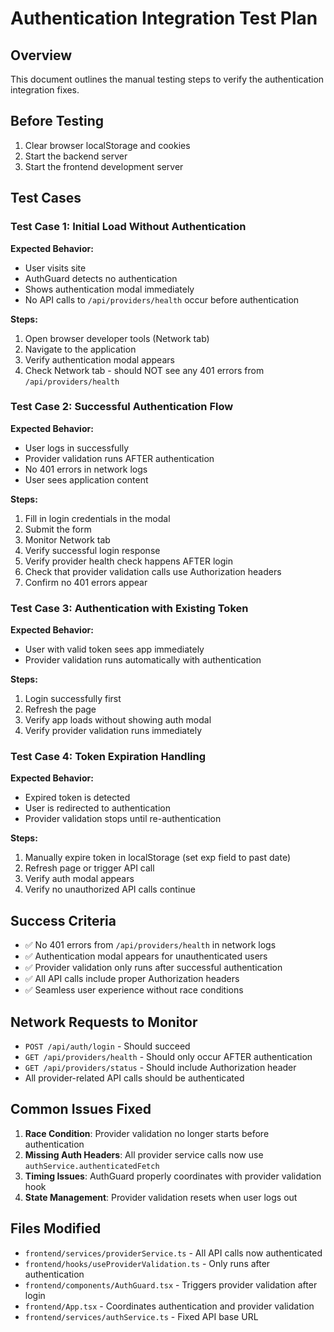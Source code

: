 # Authentication Integration Test Plan

## Overview
This document outlines the manual testing steps to verify the authentication integration fixes.

## Before Testing
1. Clear browser localStorage and cookies
2. Start the backend server
3. Start the frontend development server

## Test Cases

### Test Case 1: Initial Load Without Authentication
**Expected Behavior:**
- User visits site
- AuthGuard detects no authentication
- Shows authentication modal immediately
- No API calls to `/api/providers/health` occur before authentication

**Steps:**
1. Open browser developer tools (Network tab)
2. Navigate to the application
3. Verify authentication modal appears
4. Check Network tab - should NOT see any 401 errors from `/api/providers/health`

### Test Case 2: Successful Authentication Flow
**Expected Behavior:**
- User logs in successfully
- Provider validation runs AFTER authentication
- No 401 errors in network logs
- User sees application content

**Steps:**
1. Fill in login credentials in the modal
2. Submit the form
3. Monitor Network tab
4. Verify successful login response
5. Verify provider health check happens AFTER login
6. Check that provider validation calls use Authorization headers
7. Confirm no 401 errors appear

### Test Case 3: Authentication with Existing Token
**Expected Behavior:**
- User with valid token sees app immediately
- Provider validation runs automatically with authentication

**Steps:**
1. Login successfully first
2. Refresh the page
3. Verify app loads without showing auth modal
4. Verify provider validation runs immediately

### Test Case 4: Token Expiration Handling
**Expected Behavior:**
- Expired token is detected
- User is redirected to authentication
- Provider validation stops until re-authentication

**Steps:**
1. Manually expire token in localStorage (set exp field to past date)
2. Refresh page or trigger API call
3. Verify auth modal appears
4. Verify no unauthorized API calls continue

## Success Criteria
- ✅ No 401 errors from `/api/providers/health` in network logs
- ✅ Authentication modal appears for unauthenticated users
- ✅ Provider validation only runs after successful authentication
- ✅ All API calls include proper Authorization headers
- ✅ Seamless user experience without race conditions

## Network Requests to Monitor
- `POST /api/auth/login` - Should succeed
- `GET /api/providers/health` - Should only occur AFTER authentication
- `GET /api/providers/status` - Should include Authorization header
- All provider-related API calls should be authenticated

## Common Issues Fixed
1. **Race Condition**: Provider validation no longer starts before authentication
2. **Missing Auth Headers**: All provider service calls now use `authService.authenticatedFetch`
3. **Timing Issues**: AuthGuard properly coordinates with provider validation hook
4. **State Management**: Provider validation resets when user logs out

## Files Modified
- `frontend/services/providerService.ts` - All API calls now authenticated
- `frontend/hooks/useProviderValidation.ts` - Only runs after authentication
- `frontend/components/AuthGuard.tsx` - Triggers provider validation after login
- `frontend/App.tsx` - Coordinates authentication and provider validation
- `frontend/services/authService.ts` - Fixed API base URL